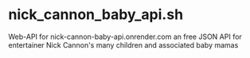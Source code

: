 # nick_cannon_baby_api.sh
Web-API for nick-cannon-baby-api.onrender.com an free JSON API for entertainer Nick Cannon's many children and associated baby mamas

